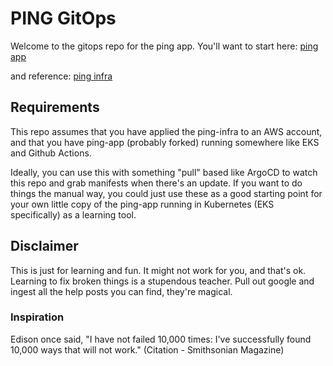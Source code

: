 # PING GitOps

Welcome to the gitops repo for the ping app. You'll want to start here:
[ping app](https://github.com/somelinuxguy/ping-app)

and reference:
[ping infra](https://github.com/somelinuxguy/ping-infra)

## Requirements

This repo assumes that you have applied the ping-infra to an AWS account, and that you have ping-app (probably forked) running somewhere like EKS and Github Actions.

Ideally, you can use this with something "pull" based like ArgoCD to watch this repo and grab manifests when there's an update. If you want to do things the manual way, you could just use these as a good starting point for your own little copy of the ping-app running in Kubernetes (EKS specifically) as a learning tool.

## Disclaimer
This is just for learning and fun. It might not work for you, and that's ok. Learning to fix broken things is a stupendous teacher. Pull out google and ingest all the help posts you can find, they're magical. 

### Inspiration
Edison once said, "I have not failed 10,000 times: I've successfully found 10,000 ways that will not work."
(Citation - Smithsonian Magazine)
